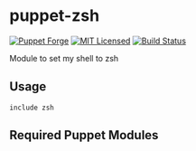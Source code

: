 puppet-zsh
===========

[![Puppet Forge](https://img.shields.io/puppetforge/v/halyard/zsh.svg)](https://forge.puppetlabs.com/halyard/zsh)
[![MIT Licensed](https://img.shields.io/badge/license-MIT-green.svg)](https://tldrlegal.com/license/mit-license)
[![Build Status](https://img.shields.io/circleci/project/halyard/puppet-zsh/master.svg)](https://circleci.com/gh/halyard/puppet-zsh)

Module to set my shell to zsh

## Usage

```puppet
include zsh
```

## Required Puppet Modules

